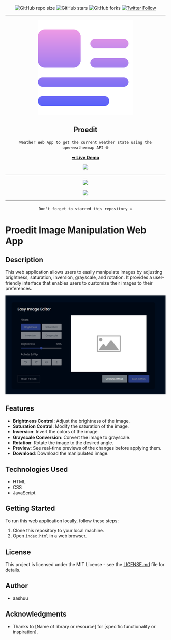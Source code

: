<div align="center">

  ![GitHub repo size](https://img.shields.io/github/repo-size/codeaashu/Weather-State)
  ![GitHub stars](https://img.shields.io/github/stars/codeaashu/Weather-State?style=social)
  ![GitHub forks](https://img.shields.io/github/forks/codeaashu/Weather-State?style=social)
[![Twitter Follow](https://img.shields.io/twitter/follow/warrior_aashuu?style=social)](https://twitter.com/intent/follow?screen_name=warrior_aashuu) <hr>
  
  <img src="https://github.com/codeaashu/Proedit/blob/main/img.png" width="300" />
  <h2 align="center">Proedit</h2>

 `Weather Web App to get the current weather state using the openweathermap API 🌐`

  <a href="https://weatherstate.vercel.app/"><strong>➥ Live Demo</strong></a>

<img src="./icons/weather app.png" /> <hr>

<img src="./icons/black result.png"/>

<img src="./icons/theme.png" /> <hr>

`Don't forget to starred this repository ⭐`

</div>

# Proedit Image Manipulation Web App

## Description

This web application allows users to easily manipulate images by adjusting brightness, saturation, inversion, grayscale, and rotation. It provides a user-friendly interface that enables users to customize their images to their preferences.

![App Screenshot](https://github.com/codeaashu/Proedit/blob/main/Damo-Pic.png)

## Features

- **Brightness Control**: Adjust the brightness of the image.
- **Saturation Control**: Modify the saturation of the image.
- **Inversion**: Invert the colors of the image.
- **Grayscale Conversion**: Convert the image to grayscale.
- **Rotation**: Rotate the image to the desired angle.
- **Preview**: See real-time previews of the changes before applying them.
- **Download**: Download the manipulated image.

## Technologies Used

- HTML
- CSS
- JavaScript

## Getting Started

To run this web application locally, follow these steps:

1. Clone this repository to your local machine.
2. Open `index.html` in a web browser.


## License

This project is licensed under the MIT License - see the [LICENSE.md](LICENSE.md) file for details.

## Author
- aashuu    

## Acknowledgments

- Thanks to [Name of library or resource] for [specific functionality or inspiration].


